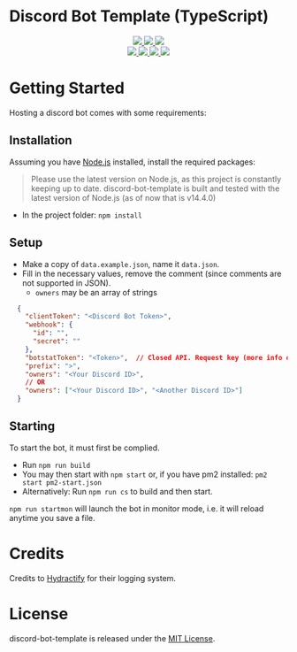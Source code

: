 # Discord Bot Template (TypeScript)

<div>
	<p align="center">
		<a href="https://github.com/TMUniversal/discord-bot-template/blob/stable/package.json#L3">
			<img src="https://img.shields.io/badge/discord--bot--template-v0.1.1-c4c4c4.svg?style=flat" />
		</a>
		<a href="https://tmuniversal.eu/discord">
			<img src="https://img.shields.io/discord/727551682090762280.svg?style=flat&logo=discord">
		</a>
		<a href="https://tmuniversal.eu/redirect/patreon">
			<img src="https://img.shields.io/badge/Patreon-support_me-fa6956.svg?style=flat&logo=patreon" />
		</a>
		<br />
		<a href="https://github.com/TMUniversal/discord-bot-template/actions">
			<img src="https://github.com/TMUniversal/discord-bot-template/workflows/Test/badge.svg" />
		</a>
		<a href="https://github.com/TMUniversal/discord-bot-template/issues">
			<img src="https://img.shields.io/github/issues/TMUniversal/discord-bot-template.svg?style=flat">
		</a>
		<a href="https://github.com/TMUniversal/discord-bot-template/graphs/contributors">
			<img src="https://img.shields.io/github/contributors/TMUniversal/discord-bot-template.svg?style=flat">
		</a>
		<a href="https://github.com/TMUniversal/discord-bot-template/blob/stable/LICENSE.md">
			<img src="https://img.shields.io/github/license/TMUniversal/discord-bot-template.svg?style=flat-square">
		</a>
	</p>
</div>

# Getting Started

Hosting a discord bot comes with some requirements:

## Installation

Assuming you have [Node.js](https://nodejs.org/en/download/current/) installed, install the required packages:
> Please use the latest version on Node.js, as this project is constantly keeping up to date.
> discord-bot-template is built and tested with the latest version of Node.js (as of now that is v14.4.0)

- In the project folder: `npm install`

## Setup

- Make a copy of `data.example.json`, name it `data.json`.
- Fill in the necessary values, remove the comment (since comments are not supported in JSON).
  - `owners` may be an array of strings


```JSON
  {
    "clientToken": "<Discord Bot Token>",
    "webhook": {
      "id": "",
      "secret": ""
    },
    "botstatToken": "<Token>",  // Closed API. Request key (more info on website) or leave empty
    "prefix": ">",
    "owners": "<Your Discord ID>",
    // OR
    "owners": ["<Your Discord ID>", "<Another Discord ID>"]
  }
```

## Starting

To start the bot, it must first be complied.

- Run `npm run build`
- You may then start with `npm start` or, if you have pm2 installed: `pm2 start pm2-start.json`
- Alternatively: Run `npm run cs` to build and then start.

`npm run startmon` will launch the bot in monitor mode, i.e. it will reload anytime you save a file.

# Credits

Credits to [Hydractify](https://github.com/Hydractify/kanna_kobayashi) for their logging system.

# License

discord-bot-template is released under the [MIT License](LICENSE.md).